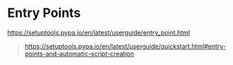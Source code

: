 # Entry Points
https://setuptools.pypa.io/en/latest/userguide/entry_point.html
>https://setuptools.pypa.io/en/latest/userguide/quickstart.html#entry-points-and-automatic-script-creation
